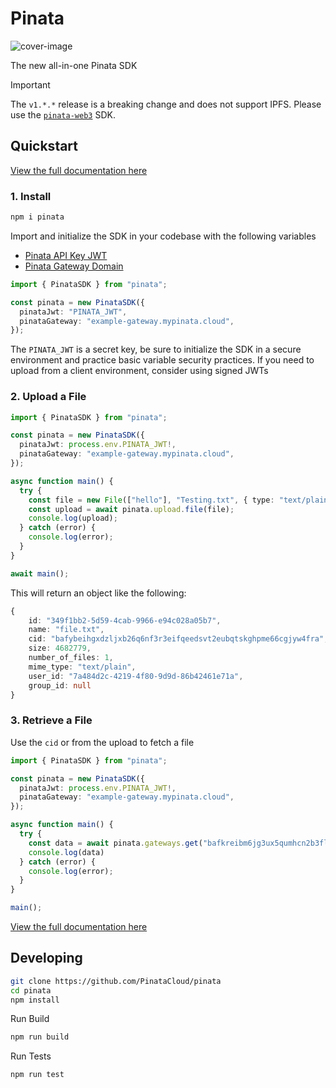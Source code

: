 # Pinata

![cover-image](https://docs.mypinata.cloud/ipfs/QmQi9QEuMfsoxVPqhDQdppdyD6HSrUDsaKK5hdTvT1nikw?img-format=webp)

The new all-in-one Pinata SDK

> [!IMPORTANT]
> The `v1.*.*` release is a breaking change and does not support IPFS. Please use the [`pinata-web3`](https://github.com/PinataCloud/pinata-web3) SDK.

## Quickstart

[View the full documentation here](https://docs.pinata.cloud/sdk-beta/getting-started)

### 1. Install

```bash
npm i pinata
```

Import and initialize the SDK in your codebase with the following variables
- [Pinata API Key JWT](https://docs.pinata.cloud/account-management/api-keys)
- [Pinata Gateway Domain](https://docs.pinata.cloud/gateways/dedicated-ipfs-gateways)

```typescript
import { PinataSDK } from "pinata";

const pinata = new PinataSDK({
  pinataJwt: "PINATA_JWT",
  pinataGateway: "example-gateway.mypinata.cloud",
});
```

<Note>The `PINATA_JWT` is a secret key, be sure to initialize the SDK in a secure environment and practice basic variable security practices. If you need to upload from a client environment, consider using signed JWTs</Note>

### 2. Upload a File

```typescript
import { PinataSDK } from "pinata";

const pinata = new PinataSDK({
  pinataJwt: process.env.PINATA_JWT!,
  pinataGateway: "example-gateway.mypinata.cloud",
});

async function main() {
  try {
    const file = new File(["hello"], "Testing.txt", { type: "text/plain" });
    const upload = await pinata.upload.file(file);
    console.log(upload);
  } catch (error) {
    console.log(error);
  }
}

await main();
```

This will return an object like the following:

```typescript
{
    id: "349f1bb2-5d59-4cab-9966-e94c028a05b7",
    name: "file.txt",
    cid: "bafybeihgxdzljxb26q6nf3r3eifqeedsvt2eubqtskghpme66cgjyw4fra",
    size: 4682779,
    number_of_files: 1,
    mime_type: "text/plain",
    user_id: "7a484d2c-4219-4f80-9d9d-86b42461e71a",
    group_id: null
}
```

### 3. Retrieve a File

Use the `cid` or from the upload to fetch a file

```typescript
import { PinataSDK } from "pinata";

const pinata = new PinataSDK({
  pinataJwt: process.env.PINATA_JWT!,
  pinataGateway: "example-gateway.mypinata.cloud",
});

async function main() {
  try {
    const data = await pinata.gateways.get("bafkreibm6jg3ux5qumhcn2b3flc3tyu6dmlb4xa7u5bf44yegnrjhc4yeq");
    console.log(data)
  } catch (error) {
    console.log(error);
  }
}

main();
```

[View the full documentation here](https://docs.pinata.cloud/sdk/getting-started)

## Developing

```bash
git clone https://github.com/PinataCloud/pinata
cd pinata
npm install
```

Run Build
```bash
npm run build
```

Run Tests
```bash
npm run test
```
